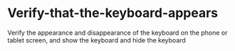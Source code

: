 # Verify-that-the-keyboard-appears
Verify the appearance and disappearance of the keyboard on the phone or tablet screen, and show the keyboard and hide the keyboard
